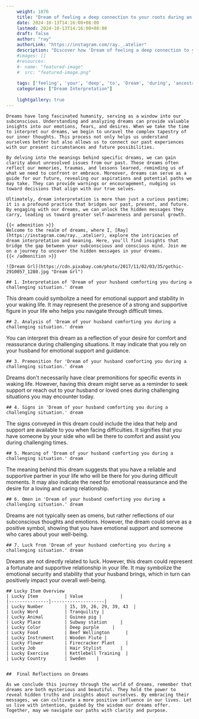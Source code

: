 ```yaml
---
    weight: 1876
    title: "Dream of feeling a deep connection to your roots during an ancestral celebration."  # Assuming 'title' column exists
    date: 2024-10-13T14:16:00+08:00
    lastmod: 2024-10-13T14:16:00+08:00
    draft: false
    author: "ray"
    authorLink: "https://instagram.com/ray._.atelier"
    description: "Discover how 'Dream of feeling a deep connection to your roots during an ancestral celebration.' can interpret your future and uncover its significant meanings in your life."
    #images: []
    #resources:
    #- name: "featured-image"
    #  src: "featured-image.png"
    
    tags: ['feeling', 'your', 'deep', 'to', 'Dream', 'during', 'ancestral', 'a', 'an', 'roots', 'connection', 'of', 'celebration.']
    categories: ["Dream Interpretation"]
    
    lightgallery: true
---
```

    
    Dreams have long fascinated humanity, serving as a window into our subconscious. Understanding and analyzing dreams can provide valuable insights into our emotions, fears, and desires. When we take the time to interpret our dreams, we begin to unravel the complex tapestry of our inner thoughts. This process not only helps us understand ourselves better but also allows us to connect our past experiences with our present circumstances and future possibilities.
    
    By delving into the meanings behind specific dreams, we can gain clarity about unresolved issues from our past. These dreams often reflect our memories, traumas, and lessons learned, reminding us of what we need to confront or embrace. Moreover, dreams can serve as a guide for our future, revealing our aspirations and potential paths we may take. They can provide warnings or encouragement, nudging us toward decisions that align with our true selves.
    
    Ultimately, dream interpretation is more than just a curious pastime; it is a profound practice that bridges our past, present, and future. By engaging with our dreams, we can unlock the hidden messages they carry, leading us toward greater self-awareness and personal growth.
    
    {{< admonition >}}
    Welcome to the realm of dreams, where I, [Ray](https://instagram.com/ray._.atelier), explore the intricacies of dream interpretation and meaning. Here, you’ll find insights that bridge the gap between your subconscious and conscious mind. Join me on a journey to uncover the hidden messages in your dreams.
    {{< /admonition >}}
    
    ![Dream Grl](https://cdn.pixabay.com/photo/2017/11/02/03/35/gothic-2910057_1280.jpg "Dream Grl")
    
    ## 1. Interpretation of 'Dream of your husband comforting you during a challenging situation.' dream
    
This dream could symbolize a need for emotional support and stability in your waking life. It may represent the presence of a strong and supportive figure in your life who helps you navigate through difficult times.
    
    ## 2. Analysis of 'Dream of your husband comforting you during a challenging situation.' dream
    
You can interpret this dream as a reflection of your desire for comfort and reassurance during challenging situations. It may indicate that you rely on your husband for emotional support and guidance.
    
    ## 3. Premonition for 'Dream of your husband comforting you during a challenging situation.' dream
    
Dreams don't necessarily have clear premonitions for specific events in waking life. However, having this dream might serve as a reminder to seek support or reach out to your husband or loved ones during challenging situations you may encounter today.
    
    ## 4. Signs in 'Dream of your husband comforting you during a challenging situation.' dream
    
The signs conveyed in this dream could include the idea that help and support are available to you when facing difficulties. It signifies that you have someone by your side who will be there to comfort and assist you during challenging times.
    
    ## 5. Meaning of 'Dream of your husband comforting you during a challenging situation.' dream
    
The meaning behind this dream suggests that you have a reliable and supportive partner in your life who will be there for you during difficult moments. It may also indicate the need for emotional reassurance and the desire for a loving and caring relationship.
    
    ## 6. Omen in 'Dream of your husband comforting you during a challenging situation.' dream
    
Dreams are not typically seen as omens, but rather reflections of our subconscious thoughts and emotions. However, the dream could serve as a positive symbol, showing that you have emotional support and someone who cares about your well-being.
    
    ## 7. Luck from 'Dream of your husband comforting you during a challenging situation.' dream
    
Dreams are not directly related to luck. However, this dream could represent a fortunate and supportive relationship in your life. It may symbolize the emotional security and stability that your husband brings, which in turn can positively impact your overall well-being.
    
    ## Lucky Item Overview
    | Lucky Item          | Value              |
    |---------------|--------------------|
    | Lucky Number        | 15, 19, 26, 29, 39, 43  |
    | Lucky Word          | Tranquility |
    | Lucky Animal        | Guinea pig |
    | Lucky Place         | Subway station     |
    | Lucky Color         | Deep purple     |
    | Lucky Food          | Beef Wellington      |
    | Lucky Instrument    | Wooden Flute |
    | Lucky Flower        | Firecracker Plant    |
    | Lucky Job           | Hair Stylist       |
    | Lucky Exercise      | Kettlebell Training  |
    | Lucky Country       | Sweden    |
    
    
    ##  Final Reflections on Dreams
    
    As we conclude this journey through the world of dreams, remember that dreams are both mysterious and beautiful. They hold the power to reveal hidden truths and insights about ourselves. By embracing their messages, we can cultivate a more positive influence in our lives. Let us live with intention, guided by the wisdom our dreams offer. Together, may we navigate our paths with clarity and purpose.
    